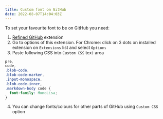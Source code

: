 ```yaml
---
title: Custom font on GitHub
date: 2022-08-07T14:04:03Z
---
```


To set your favourite font to be on GitHub you need:

1. [Refined GitHub](https://github.com/refined-github/refined-github) extension
2. Go to options of this extension. For Chrome: click on 3 dots on installed extension on `Extensions` list and select `Options`
3. Paste following CSS into `Custom CSS` text-area

```css
pre,
code,
.blob-code,
.blob-code-marker,
.input-monospace,
.blob-code-inner,
.markdown-body code {
  font-family: MonoLisa;
}
```

4. You can change fonts/colours for other parts of GitHub using `Custom CSS` option
